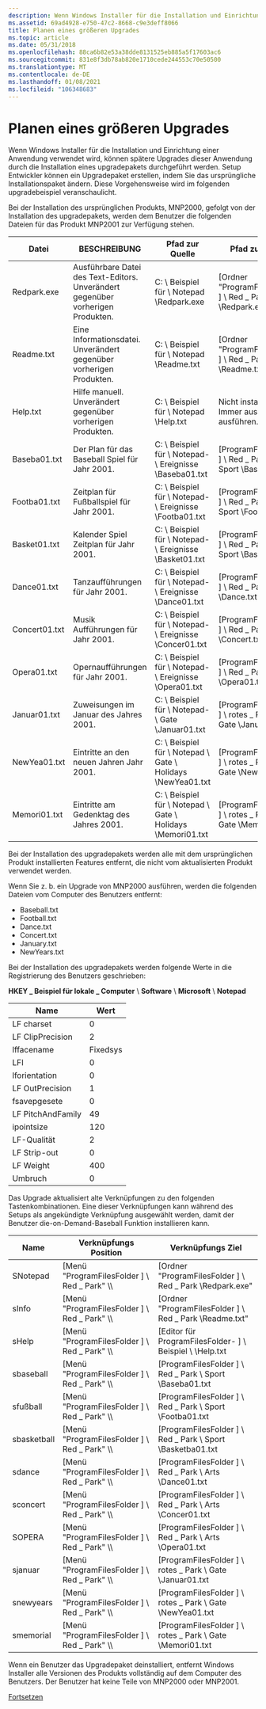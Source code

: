 ```yaml
---
description: Wenn Windows Installer für die Installation und Einrichtung einer Anwendung verwendet wird, können spätere Upgrades dieser Anwendung durch die Installation eines upgradepakets durchgeführt werden.
ms.assetid: 69ad4928-e750-47c2-8668-c9e3deff8066
title: Planen eines größeren Upgrades
ms.topic: article
ms.date: 05/31/2018
ms.openlocfilehash: 88ca6b82e53a38dde8131525eb885a5f17603ac6
ms.sourcegitcommit: 831e8f3db78ab820e1710cede244553c70e50500
ms.translationtype: MT
ms.contentlocale: de-DE
ms.lasthandoff: 01/08/2021
ms.locfileid: "106348683"
---
```

# <a name="planning-a-major-upgrade"></a>Planen eines größeren Upgrades

Wenn Windows Installer für die Installation und Einrichtung einer Anwendung verwendet wird, können spätere Upgrades dieser Anwendung durch die Installation eines upgradepakets durchgeführt werden. Setup Entwickler können ein Upgradepaket erstellen, indem Sie das ursprüngliche Installationspaket ändern. Diese Vorgehensweise wird im folgenden upgradebeispiel veranschaulicht.

Bei der Installation des ursprünglichen Produkts, MNP2000, gefolgt von der Installation des upgradepakets, werden dem Benutzer die folgenden Dateien für das Produkt MNP2001 zur Verfügung stehen.



| Datei          | BESCHREIBUNG                                                    | Pfad zur Quelle                                    | Pfad zum Ziel                                          |
|---------------|----------------------------------------------------------------|---------------------------------------------------|---------------------------------------------------------|
| Redpark.exe   | Ausführbare Datei des Text-Editors. Unverändert gegenüber vorherigen Produkten. | C: \\ Beispiel für \\ Notepad \\Redpark.exe                  | \[Ordner "ProgramFilesFolder \] \\ Red \_ Park \\Redpark.exe"          |
| Readme.txt    | Eine Informationsdatei. Unverändert gegenüber vorherigen Produkten.         | C: \\ Beispiel für \\ Notepad \\Readme.txt                   | \[Ordner "ProgramFilesFolder \] \\ Red \_ Park \\Readme.txt"           |
| Help.txt      | Hilfe manuell. Unverändert gegenüber vorherigen Produkten.                 | C: \\ Beispiel für \\ Notepad \\Help.txt                     | Nicht installiert. Immer aus Quelle ausführen.                  |
| Baseba01.txt  | Der Plan für das Baseball Spiel für Jahr 2001.                          | C: \\ Beispiel für \\ Notepad- \\ Ereignisse \\Baseba01.txt         | \[ProgramFilesFolder \] \\ Red \_ Park \\ Sport \\Baseball.txt |
| Footba01.txt  | Zeitplan für Fußballspiel für Jahr 2001.                          | C: \\ Beispiel für \\ Notepad- \\ Ereignisse \\Footba01.txt         | \[ProgramFilesFolder \] \\ Red \_ Park \\ Sport \\Football.txt |
| Basket01.txt  | Kalender Spiel Zeitplan für Jahr 2001.                        | C: \\ Beispiel für \\ Notepad- \\ Ereignisse \\Basket01.txt         | \[ProgramFilesFolder \] \\ Red \_ Park \\ Sport \\Basket01.txt |
| Dance01.txt   | Tanzaufführungen für Jahr 2001.                              | C: \\ Beispiel für \\ Notepad- \\ Ereignisse \\Dance01.txt          | \[ProgramFilesFolder \] \\ Red \_ Park \\ Arts \\Dance.txt      |
| Concert01.txt | Musik Aufführungen für Jahr 2001.                              | C: \\ Beispiel für \\ Notepad- \\ Ereignisse \\Concer01.txt         | \[ProgramFilesFolder \] \\ Red \_ Park \\ Arts \\Concert.txt    |
| Opera01.txt   | Opernaufführungen für Jahr 2001.                              | C: \\ Beispiel für \\ Notepad- \\ Ereignisse \\Opera01.txt          | \[ProgramFilesFolder \] \\ Red \_ Park \\ Arts \\Opera01.txt    |
| Januar01.txt  | Zuweisungen im Januar des Jahres 2001.                            | C: \\ Beispiel für \\ Notepad- \\ Gate \\Januar01.txt           | \[ProgramFilesFolder \] \\ rotes \_ Park \\ Gate \\January.txt    |
| NewYea01.txt  | Eintritte an den neuen Jahren Jahr 2001.                      | C: \\ Beispiel für \\ Notepad \\ Gate \\ Holidays \\NewYea01.txt | \[ProgramFilesFolder \] \\ rotes \_ Park \\ Gate \\NewYears.txt   |
| Memori01.txt  | Eintritte am Gedenktag des Jahres 2001.                       | C: \\ Beispiel für \\ Notepad \\ Gate \\ Holidays \\Memori01.txt | \[ProgramFilesFolder \] \\ rotes \_ Park \\ Gate \\Memori01.txt   |



 

Bei der Installation des upgradepakets werden alle mit dem ursprünglichen Produkt installierten Features entfernt, die nicht vom aktualisierten Produkt verwendet werden.

Wenn Sie z. b. ein Upgrade von MNP2000 ausführen, werden die folgenden Dateien vom Computer des Benutzers entfernt:

-   Baseball.txt
-   Football.txt
-   Dance.txt
-   Concert.txt
-   January.txt
-   NewYears.txt

Bei der Installation des upgradepakets werden folgende Werte in die Registrierung des Benutzers geschrieben:

**HKEY \_ Beispiel für lokale \_ Computer** \\ **Software** \\ **Microsoft** \\ **Notepad**



| Name             | Wert    |
|------------------|----------|
| LF charset        | 0        |
| LF ClipPrecision  | 2        |
| lffacename       | Fixedsys |
| LFI         | 0        |
| lforientation    | 0        |
| LF OutPrecision   | 1        |
| fsavepgesete | 0        |
| LF PitchAndFamily | 49       |
| ipointsize       | 120      |
| LF-Qualität        | 2        |
| LF Strip-out      | 0        |
| LF Weight         | 400      |
| Umbruch            | 0        |



 

Das Upgrade aktualisiert alte Verknüpfungen zu den folgenden Tastenkombinationen. Eine dieser Verknüpfungen kann während des Setups als angekündigte Verknüpfung ausgewählt werden, damit der Benutzer die-on-Demand-Baseball Funktion installieren kann.



| Name        | Verknüpfungs Position                         | Verknüpfungs Ziel                                           |
|-------------|-------------------------------------------|-----------------------------------------------------------|
| SNotepad    | \[Menü "ProgramFilesFolder \] \\ Red \_ Park" \\\\ | \[Ordner "ProgramFilesFolder \] \\ Red \_ Park \\Redpark.exe"            |
| sInfo     | \[Menü "ProgramFilesFolder \] \\ Red \_ Park" \\\\ | \[Ordner "ProgramFilesFolder \] \\ Red \_ Park \\Readme.txt"             |
| sHelp       | \[Menü "ProgramFilesFolder \] \\ Red \_ Park" \\\\ | \[Editor für ProgramFilesFolder- \] \\ Beispiel \\ \\Help.txt         |
| sbaseball   | \[Menü "ProgramFilesFolder \] \\ Red \_ Park" \\\\ | \[ProgramFilesFolder \] \\ Red \_ Park \\ Sport \\Baseba01.txt   |
| sfußball   | \[Menü "ProgramFilesFolder \] \\ Red \_ Park" \\\\ | \[ProgramFilesFolder \] \\ Red \_ Park \\ Sport \\Footba01.txt   |
| sbasketball | \[Menü "ProgramFilesFolder \] \\ Red \_ Park" \\\\ | \[ProgramFilesFolder \] \\ Red \_ Park \\ Sport \\Basketba01.txt |
| sdance      | \[Menü "ProgramFilesFolder \] \\ Red \_ Park" \\\\ | \[ProgramFilesFolder \] \\ Red \_ Park \\ Arts \\Dance01.txt      |
| sconcert    | \[Menü "ProgramFilesFolder \] \\ Red \_ Park" \\\\ | \[ProgramFilesFolder \] \\ Red \_ Park \\ Arts \\Concer01.txt     |
| SOPERA      | \[Menü "ProgramFilesFolder \] \\ Red \_ Park" \\\\ | \[ProgramFilesFolder \] \\ Red \_ Park \\ Arts \\Opera01.txt      |
| sjanuar    | \[Menü "ProgramFilesFolder \] \\ Red \_ Park" \\\\ | \[ProgramFilesFolder \] \\ rotes \_ Park \\ Gate \\Januar01.txt     |
| snewyears   | \[Menü "ProgramFilesFolder \] \\ Red \_ Park" \\\\ | \[ProgramFilesFolder \] \\ rotes \_ Park \\ Gate \\NewYea01.txt     |
| smemorial   | \[Menü "ProgramFilesFolder \] \\ Red \_ Park" \\\\ | \[ProgramFilesFolder \] \\ rotes \_ Park \\ Gate \\Memori01.txt     |



 

Wenn ein Benutzer das Upgradepaket deinstalliert, entfernt Windows Installer alle Versionen des Produkts vollständig auf dem Computer des Benutzers. Der Benutzer hat keine Teile von MNP2000 oder MNP2001.

[Fortsetzen](importing-original-installation-database.md)

 

 



